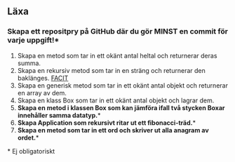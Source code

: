 ## Läxa
### Skapa ett repositpry på GitHub där du gör MINST en commit för varje uppgift!*



1. Skapa en metod som tar in ett okänt antal heltal och returnerar deras summa.
2. Skapa en rekursiv metod som tar in en sträng och returnerar den baklänges. [FACIT](https://www.youtube.com/watch?v=Emv1zODKYgc)
3. Skapa en generisk metod som tar in ett okänt antal objekt och returnerar en array av dem.
4. Skapa en klass Box som tar in ett okänt antal objekt och lagrar dem.
5. **Skapa en metod i klassen Box som kan jämföra ifall två stycken Boxar innehåller samma datatyp.***
6. **Skapa Application som rekursivt ritar ut ett fibonacci-träd.***
7. **Skapa en metod som tar in ett ord och skriver ut alla anagram av ordet.***

\* Ej obligatoriskt
